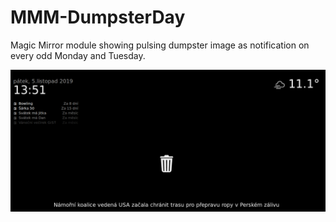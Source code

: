 # MMM-DumpsterDay
Magic Mirror module showing pulsing dumpster image as notification on every odd Monday and Tuesday.

<img src="https://github.com/DeanoNoire/MMM-DumpsterDay/blob/master/preview.PNG">
